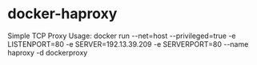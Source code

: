 # docker-haproxy
Simple TCP Proxy 
Usage: 
docker run --net=host --privileged=true -e LISTENPORT=80 -e SERVER=192.13.39.209 -e SERVERPORT=80 --name haproxy -d dockerproxy
